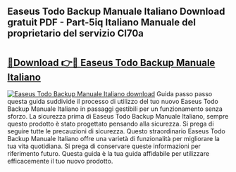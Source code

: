 ## Easeus Todo Backup Manuale Italiano Download gratuit PDF - Part-5iq Italiano Manuale del proprietario del servizio Cl70a

# <h2><a href="http://dfeft7i.blite.top/?on=Easeus+Todo+Backup+Manuale+Italiano">🔗Download 👉🔴 Easeus Todo Backup Manuale Italiano</a></h2>

[![Easeus Todo Backup Manuale Italiano download](https://i.imgur.com/lujVjoI.png)](http://dfeft7i.blite.top/?on=Easeus+Todo+Backup+Manuale+Italiano)
Guida passo passo questa guida suddivide il processo di utilizzo del tuo nuovo Easeus Todo Backup Manuale Italiano in passaggi gestibili per un funzionamento senza sforzo. La sicurezza prima di Easeus Todo Backup Manuale Italiano, sempre questo prodotto è stato progettato pensando alla sicurezza. Si prega di seguire tutte le precauzioni di sicurezza. Questo straordinario Easeus Todo Backup Manuale Italiano offre una varietà di funzionalità per migliorare la tua vita quotidiana. Si prega di conservare queste informazioni per riferimento futuro. Questa guida è la tua guida affidabile per utilizzare efficacemente il tuo nuovo prodotto.
